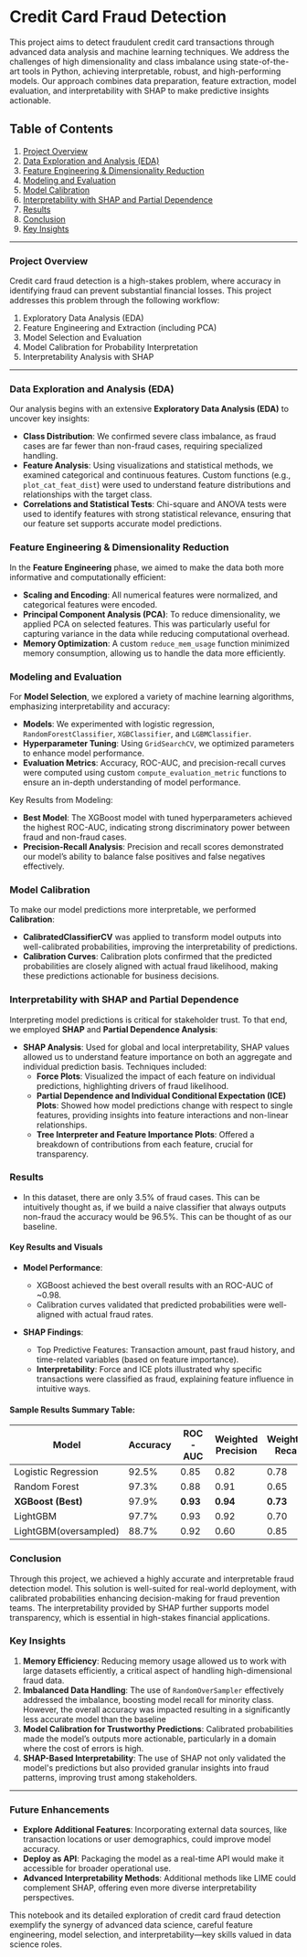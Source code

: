 # Credit Card Fraud Detection

This project aims to detect fraudulent credit card transactions through advanced data analysis and machine learning techniques. We address the challenges of high dimensionality and class imbalance using state-of-the-art tools in Python, achieving interpretable, robust, and high-performing models. Our approach combines data preparation, feature extraction, model evaluation, and interpretability with SHAP to make predictive insights actionable.

## Table of Contents
1. [Project Overview](#project-overview)
2. [Data Exploration and Analysis (EDA)](#data-exploration-and-analysis-eda)
3. [Feature Engineering & Dimensionality Reduction](#feature-engineering--dimensionality-reduction)
4. [Modeling and Evaluation](#modeling-and-evaluation)
5. [Model Calibration](#model-calibration)
6. [Interpretability with SHAP and Partial Dependence](#interpretability-with-shap-and-partial-dependence)
7. [Results](#results)
8. [Conclusion](#conclusion)
9. [Key Insights](#key-insights)

---

### Project Overview

Credit card fraud detection is a high-stakes problem, where accuracy in identifying fraud can prevent substantial financial losses. This project addresses this problem through the following workflow:
1. Exploratory Data Analysis (EDA)
2. Feature Engineering and Extraction (including PCA)
3. Model Selection and Evaluation
4. Model Calibration for Probability Interpretation
5. Interpretability Analysis with SHAP

---

### Data Exploration and Analysis (EDA)

Our analysis begins with an extensive **Exploratory Data Analysis (EDA)** to uncover key insights:
- **Class Distribution**: We confirmed severe class imbalance, as fraud cases are far fewer than non-fraud cases, requiring specialized handling.
- **Feature Analysis**: Using visualizations and statistical methods, we examined categorical and continuous features. Custom functions (e.g., `plot_cat_feat_dist`) were used to understand feature distributions and relationships with the target class.
- **Correlations and Statistical Tests**: Chi-square and ANOVA tests were used to identify features with strong statistical relevance, ensuring that our feature set supports accurate model predictions.

### Feature Engineering & Dimensionality Reduction

In the **Feature Engineering** phase, we aimed to make the data both more informative and computationally efficient:
- **Scaling and Encoding**: All numerical features were normalized, and categorical features were encoded.
- **Principal Component Analysis (PCA)**: To reduce dimensionality, we applied PCA on selected features. This was particularly useful for capturing variance in the data while reducing computational overhead.
- **Memory Optimization**: A custom `reduce_mem_usage` function minimized memory consumption, allowing us to handle the data more efficiently.

### Modeling and Evaluation

For **Model Selection**, we explored a variety of machine learning algorithms, emphasizing interpretability and accuracy:
- **Models**: We experimented with logistic regression, `RandomForestClassifier`, `XGBClassifier`, and `LGBMClassifier`.
- **Hyperparameter Tuning**: Using `GridSearchCV`, we optimized parameters to enhance model performance.
- **Evaluation Metrics**: Accuracy, ROC-AUC, and precision-recall curves were computed using custom `compute_evaluation_metric` functions to ensure an in-depth understanding of model performance.
  
Key Results from Modeling:
- **Best Model**: The XGBoost model with tuned hyperparameters achieved the highest ROC-AUC, indicating strong discriminatory power between fraud and non-fraud cases.
- **Precision-Recall Analysis**: Precision and recall scores demonstrated our model’s ability to balance false positives and false negatives effectively.

### Model Calibration

To make our model predictions more interpretable, we performed **Calibration**:
- **CalibratedClassifierCV** was applied to transform model outputs into well-calibrated probabilities, improving the interpretability of predictions.
- **Calibration Curves**: Calibration plots confirmed that the predicted probabilities are closely aligned with actual fraud likelihood, making these predictions actionable for business decisions.

### Interpretability with SHAP and Partial Dependence

Interpreting model predictions is critical for stakeholder trust. To that end, we employed **SHAP** and **Partial Dependence Analysis**:
- **SHAP Analysis**: Used for global and local interpretability, SHAP values allowed us to understand feature importance on both an aggregate and individual prediction basis. Techniques included:
  - **Force Plots**: Visualized the impact of each feature on individual predictions, highlighting drivers of fraud likelihood.
  - **Partial Dependence and Individual Conditional Expectation (ICE) Plots**: Showed how model predictions change with respect to single features, providing insights into feature interactions and non-linear relationships.
  - **Tree Interpreter and Feature Importance Plots**: Offered a breakdown of contributions from each feature, crucial for transparency.

### Results
- In this dataset, there are only 3.5% of fraud cases. This can be intuitively thought as, if we build a naive classifier that always outputs non-fraud the accuracy would be 96.5%. This can be thought of as our baseline.
#### Key Results and Visuals
- **Model Performance**:
  - XGBoost achieved the best overall results with an ROC-AUC of ~0.98.
  - Calibration curves validated that predicted probabilities were well-aligned with actual fraud rates.
  
- **SHAP Findings**:
  - Top Predictive Features: Transaction amount, past fraud history, and time-related variables (based on feature importance).
  - **Interpretability**: Force and ICE plots illustrated why specific transactions were classified as fraud, explaining feature influence in intuitive ways.

#### Sample Results Summary Table:
| Model                | Accuracy | ROC-AUC | Weighted Precision | Weighted Recall |
|----------------------|----------|---------|--------------------|-----------------|
| Logistic Regression  | 92.5%    | 0.85    | 0.82               |          0.78   |
| Random Forest        | 97.3%    | 0.88    | 0.91               |          0.65   |
| **XGBoost (Best)**   | 97.9%    | **0.93**| **0.94**           |         **0.73**|
| LightGBM             | 97.7%    | 0.93    | 0.92               |          0.70   |
| LightGBM(oversampled)| 88.7%    | 0.92    | 0.60               |          0.85   |

### Conclusion

Through this project, we achieved a highly accurate and interpretable fraud detection model. This solution is well-suited for real-world deployment, with calibrated probabilities enhancing decision-making for fraud prevention teams. The interpretability provided by SHAP further supports model transparency, which is essential in high-stakes financial applications.

### Key Insights

1. **Memory Efficiency**: Reducing memory usage allowed us to work with large datasets efficiently, a critical aspect of handling high-dimensional fraud data.
2. **Imbalanced Data Handling**: The use of `RandomOverSampler` effectively addressed the imbalance, boosting model recall for minority class. However, the overall accuracy was impacted resulting in a significantly less accurate model than the baseline
3. **Model Calibration for Trustworthy Predictions**: Calibrated probabilities made the model’s outputs more actionable, particularly in a domain where the cost of errors is high.
4. **SHAP-Based Interpretability**: The use of SHAP not only validated the model's predictions but also provided granular insights into fraud patterns, improving trust among stakeholders.

---

### Future Enhancements

- **Explore Additional Features**: Incorporating external data sources, like transaction locations or user demographics, could improve model accuracy.
- **Deploy as API**: Packaging the model as a real-time API would make it accessible for broader operational use.
- **Advanced Interpretability Methods**: Additional methods like LIME could complement SHAP, offering even more diverse interpretability perspectives.

This notebook and its detailed exploration of credit card fraud detection exemplify the synergy of advanced data science, careful feature engineering, model selection, and interpretability—key skills valued in data science roles.
